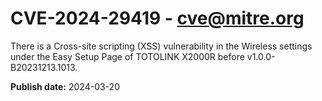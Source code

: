 # CVE-2024-29419 - cve@mitre.org

There is a Cross-site scripting (XSS) vulnerability in the Wireless settings under the Easy Setup Page of TOTOLINK X2000R before v1.0.0-B20231213.1013.

**Publish date:** 2024-03-20

